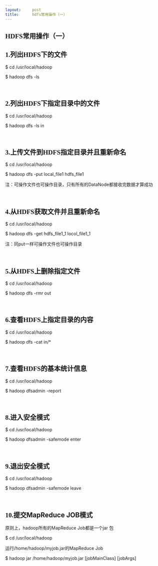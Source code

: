 ```yaml
---
layout:     post
title:      hdfs常用操作（一）
---
```

<div id="article_content" class="article_content clearfix csdn-tracking-statistics" data-pid="blog" data-mod="popu_307" data-dsm="post">
								            <link rel="stylesheet" href="https://csdnimg.cn/release/phoenix/template/css/ck_htmledit_views-f76675cdea.css">
						<div class="htmledit_views" id="content_views">
                
<h2><span style="font-family:Cambria;">HDFS常用操作（一）</span></h2>
<h2><span style="font-family:Cambria;">1.</span>列出<span style="font-family:Cambria;">HDFS</span>下的文件</h2>
<p><span style="font-size:14px;">$ cd /usr/local/hadoop</span></p>
<p><span style="font-size:14px;">$ hadoop dfs -ls</span></p>
<p><span style="font-size:14px;"> </span></p>
<h2><span style="font-family:Cambria;">2.</span>列出<span style="font-family:Cambria;">HDFS</span>下指定目录中的文件</h2>
<span style="font-size:14px;"></span>
<p><span style="font-size:14px;">$ cd /usr/local/hadoop</span></p>
<p>$ hadoop dfs -ls in</p>
<p><span style="font-size:14px;"> </span></p>
<h2><span style="font-family:Cambria;">3.</span>上传文件到<span style="font-family:Cambria;">HDFS</span>指定目录并且重新命名</h2>
<span style="font-size:14px;"></span>
<p><span style="font-size:14px;">$ cd /usr/local/hadoop</span></p>
<p>$ hadoop dfs -put local_file1 hdfs_file1</p>
<p><span style="font-size:14px;">注：可操作文件也可操作目录，只有所有的DataNode都接收完数据才算成功</span></p>
<p><span style="font-size:14px;"> </span></p>
<h2><span style="font-family:Cambria;">4.</span>从<span style="font-family:Cambria;">HDFS</span>获取文件并且重新命名</h2>
<span style="font-size:14px;"></span>
<p><span style="font-size:14px;">$ cd /usr/local/hadoop</span></p>
<p>$ hadoop dfs -get hdfs_file1_1 locol_file1_1</p>
<p><span style="font-size:14px;">注：同put一样可操作文件也可操作目录</span></p>
<p><span style="font-size:14px;"> </span></p>
<h2><span style="font-family:Cambria;">5.</span>从<span style="font-family:Cambria;">HDFS</span>上删除指定文件</h2>
<span style="font-size:14px;"></span>
<p><span style="font-size:14px;">$ cd /usr/local/hadoop</span></p>
<p>$ hadoop dfs -rmr out</p>
<p><span style="font-size:14px;"> </span></p>
<h2><span style="font-family:Cambria;">6.</span>查看<span style="font-family:Cambria;">HDFS</span>上指定目录的内容</h2>
<span style="font-size:14px;"></span>
<p><span style="font-size:14px;">$ cd /usr/local/hadoop</span></p>
<p>$ hadoop dfs -cat in/*</p>
<p><span style="font-size:14px;"> </span></p>
<h2><span style="font-family:Cambria;">7.</span>查看<span style="font-family:Cambria;">HDFS</span>的基本统计信息</h2>
<span style="font-size:14px;"></span>
<p><span style="font-size:14px;">$ cd /usr/local/hadoop</span></p>
<p>$ hadoop dfsadmin -report</p>
<p><span style="font-size:14px;"> </span></p>
<h2><span style="font-family:Cambria;">8.</span>进入安全模式</h2>
<span style="font-size:14px;"></span>
<p><span style="font-size:14px;">$ cd /usr/local/hadoop</span></p>
<p>$ hadoop dfsadmin -safemode enter</p>
<p><span style="font-size:14px;"> </span></p>
<h2><span style="font-family:Cambria;">9.</span>退出安全模式</h2>
<span style="font-size:14px;"></span>
<p><span style="font-size:14px;">$ cd /usr/local/hadoop</span></p>
<p>$ hadoop dfsadmin -safemode leave</p>
<p> </p>
<span style="color:#333333;"><span style="font-size:14px;"></span></span>
<h2><span style="font-family:Cambria;">10.</span>提交MapReduce JOB模式</h2>
<p>原则上，hadoop所有的MapReduce Job都是一个jar 包</p>
<p><span style="font-size:14px;">$ cd /usr/local/hadoop</span></p>
<p><span style="font-size:14px;">运行/home/hadoop/myjob.jar的MapReduce Job</span></p>
<p><span style="font-size:14px;">$ hadoop jar <span style="font-size:14px;">/home/hadoop/myjob.jar
<span style="font-size:14px;">[jobMainClass] [jobArgs]</span></span></span></p>
            </div>
                </div>